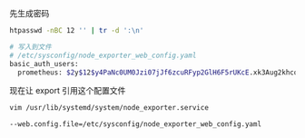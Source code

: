 先生成密码

```bash
htpasswd -nBC 12 '' | tr -d ':\n'

# 写入到文件
# /etc/sysconfig/node_exporter_web_config.yaml
basic_auth_users:
  prometheus: $2y$12$y4PaNc0UM0Jzi07jJf6zcuRFyp2GlH6F5rUKcE.xk3Aug2khcqa7m
```

现在让 export 引用这个配置文件

```bash
vim /usr/lib/systemd/system/node_exporter.service

--web.config.file=/etc/sysconfig/node_exporter_web_config.yaml
```

